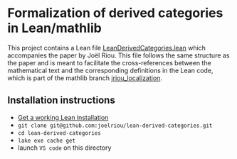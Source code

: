 # Formalization of derived categories in Lean/mathlib

This project contains a Lean file [LeanDerivedCategories.lean](https://github.com/joelriou/lean-derived-categories.git)
which accompanies the paper by Joël Riou. This file follows the same structure as the paper and is meant to facilitate the cross-references between the mathematical text and the corresponding definitions in the Lean code, which is part of the mathlib branch [jriou_localization](https://github.com/leanprover-community/mathlib4/pull/4197).

## Installation instructions

* [Get a working Lean installation](https://leanprover-community.github.io/get_started.html)
* `git clone git@github.com:joelriou/lean-derived-categories.git`
* `cd lean-derived-categories`
* `lake exe cache get`
* launch `VS code` on this directory
